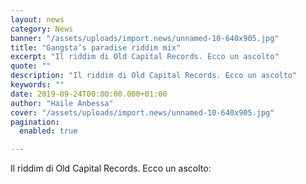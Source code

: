 ```yaml
---
layout: news
category: News
banner: "/assets/uploads/import.news/unnamed-10-640x905.jpg"
title: "Gangsta’s paradise riddim mix"
excerpt: "Il riddim di Old Capital Records. Ecco un ascolto"
quote: ""
description: "Il riddim di Old Capital Records. Ecco un ascolto"
keywords: ""
date: 2019-09-24T00:00:00.000+01:00
author: "Haile Anbessa"
cover: "/assets/uploads/import.news/unnamed-10-640x905.jpg"
pagination:
  enabled: true

---
```


Il riddim di Old Capital Records. Ecco un ascolto: